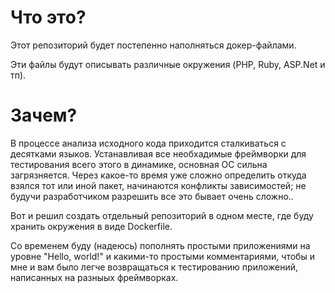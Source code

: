 # Что это?
Этот репозиторий будет постепенно наполняться докер-файлами.  

Эти файлы будут описывать различные окружения (PHP, Ruby, ASP.Net и тп).

# Зачем?

В процессе анализа исходного кода приходится сталкиваться с десятками языков. Устанавливая все необхадимые фреймворки для тестирования всего этого в динамике, основная ОС сильна загрязняется. Через какое-то время уже сложно определить откуда взялся тот или иной пакет, начинаются конфликты зависимостей; не будучи разработчиком разрешить все это бывает очень сложно..

Вот и решил создать отдельный репозиторий в одном месте, где буду хранить окружения в виде Dockerfile. 

Со временем буду (надеюсь) пополнять простыми приложениями на уровне "Hello, world!" и какими-то простыми комментариями, чтобы и мне и вам было легче возвращаться к тестированию приложений, написанных на разныых фреймворках.